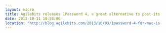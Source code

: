 ```yaml
---
layout: micro
title: Agilebits releases 1Password 4, a great alternative to post-its under keyboards
date: 2013-10-11 10:58:00
location: 'http://blog.agilebits.com/2013/10/03/1password-4-for-mac-is-here/'
---
```


